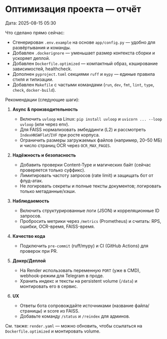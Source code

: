 # Оптимизация проекта — отчёт

Дата: 2025-08-15 05:30

Что сделано прямо сейчас:
- Сгенерирован `.env.example` на основе `app/config.py` — удобно для развёртывания и команды.
- Добавлен `.dockerignore` — уменьшает размер контекста сборки и ускоряет деплой.
- Добавлен `Dockerfile.optimized` — компактный образ, кэширование зависимостей, healthcheck.
- Дополнен `pyproject.toml` секциями `ruff` и `mypy` — единые правила стиля и типизации.
- Добавлен `Makefile` с частыми командами (`run`, `dev`, `fmt`, `lint`, `type`, `check`, `docker-build`).

Рекомендации (следующие шаги):
1) **Async & производительность**
   - Включить `uvloop` на Linux: `pip install uvloop` и `uvicorn ... --loop uvloop` (или через env).
   - Для FAISS нормализовать эмбеддинги (L2) и рассмотреть `IndexHNSWFlat`/`IVF` при росте корпуса.
   - Ограничить размеры загружаемых файлов (например, 20–50 МБ) и число страниц OCR через `OCR_MAX_PAGES`.

2) **Надёжность и безопасность**
   - Добавить проверки Content-Type и магических байт (сейчас проверяется только суффикс).
   - Лимитировать частоту запросов (rate limit) и защищать бот от флуд-атак.
   - Не логировать секреты и полные тексты документов; логировать только метаданные/хэши.

3) **Наблюдаемость**
   - Включить структурированные логи (JSON) и корреляционные ID запросов.
   - Пробросить метрики через `/metrics` (Prometheus) и считать: RPS, ошибки, OCR-время, FAISS-время.

4) **Качество кода**
   - Подключить `pre-commit` (ruff/mypy) и CI (GitHub Actions) для проверок при PR.

5) **Докер/Деплой**
   - На Render использовать переменную `PORT` (уже в CMD), webhook-режим для Telegram в проде.
   - Хранить индекс и тексты на persistent volume (`/data`) и монтировать его в сервис.

6) **UX**
   - Ответы бота сопровождайте источниками (название файла/страницы) и score из FAISS.
   - Добавьте команду `/status` и `/reindex` для админов.

См. также: `render.yaml` — можно обновить, чтобы ссылаться на `Dockerfile.optimized` и монтировать volume.
